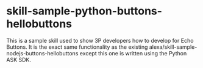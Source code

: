 # skill-sample-python-buttons-hellobuttons
This is a sample skill used to show 3P developers how to develop for Echo Buttons. It is the exact same functionality as the existing alexa/skill-sample-nodejs-buttons-hellobuttons except this one is written using the Python ASK SDK.
